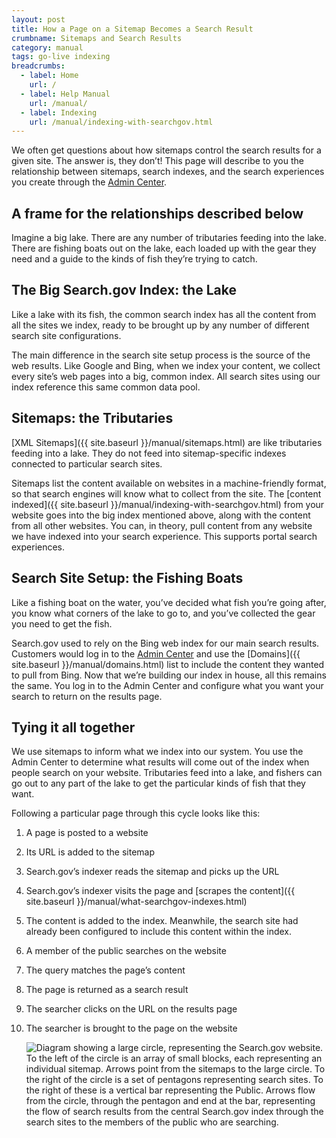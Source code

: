 ```yaml
---
layout: post
title: How a Page on a Sitemap Becomes a Search Result
crumbname: Sitemaps and Search Results
category: manual
tags: go-live indexing
breadcrumbs:
  - label: Home
    url: /
  - label: Help Manual
    url: /manual/
  - label: Indexing
    url: /manual/indexing-with-searchgov.html
---
```


We often get questions about how sitemaps control the search results for a given site. The answer is, they don’t! This page will describe to you the relationship between sitemaps, search indexes, and the search experiences you create through the [Admin Center](https://search.usa.gov/sites).

## A frame for the relationships described below

Imagine a big lake. There are any number of tributaries feeding into the lake. There are fishing boats out on the lake, each loaded up with the gear they need and a guide to the kinds of fish they’re trying to catch.

## The Big Search.gov Index: the Lake

Like a lake with its fish, the common search index has all the content from all the sites we index, ready to be brought up by any number of different search site configurations.

The main difference in the search site setup process is the source of the web results. Like Google and Bing, when we index your content, we collect every site’s web pages into a big, common index. All search sites using our index reference this same common data pool.

## Sitemaps: the Tributaries

[XML Sitemaps]({{ site.baseurl }}/manual/sitemaps.html) are like tributaries feeding into a lake. They do not feed into sitemap-specific indexes connected to particular search sites.

Sitemaps list the content available on websites in a machine-friendly format, so that search engines will know what to collect from the site. The [content indexed]({{ site.baseurl }}/manual/indexing-with-searchgov.html) from your website goes into the big index mentioned above, along with the content from all other websites. You can, in theory, pull content from any website we have indexed into your search experience. This supports portal search experiences. 

## Search Site Setup: the Fishing Boats

Like a fishing boat on the water, you’ve decided what fish you’re going after, you know what corners of the lake to go to, and you’ve collected the gear you need to get the fish.

Search.gov used to rely on the Bing web index for our main search results. Customers would log in to the [Admin Center](https://search.usa.gov/sites) and use the [Domains]({{ site.baseurl }}/manual/domains.html) list to include the content they wanted to pull from Bing. Now that we’re building our index in house, all this remains the same. You log in to the Admin Center and configure what you want your search to return on the results page.

## Tying it all together

We use sitemaps to inform what we index into our system. You use the Admin Center to determine what results will come out of the index when people search on your website.
Tributaries feed into a lake, and fishers can go out to any part of the lake to get the particular kinds of fish that they want. 

Following a particular page through this cycle looks like this:

1. A page is posted to a website
1. Its URL is added to the sitemap
1. Search.gov’s indexer reads the sitemap and picks up the URL
1. Search.gov’s indexer visits the page and [scrapes the content]({{ site.baseurl }}/manual/what-searchgov-indexes.html)
1. The content is added to the index. Meanwhile, the search site had already been configured to include this content within the index.
1. A member of the public searches on the website
1. The query matches the page’s content
1. The page is returned as a search result
1. The searcher clicks on the URL on the results page
1. The searcher is brought to the page on the website

    <img class="img-responsive"
        src="{{ site.baseurl }}/files/sitemaps-to-search-results.png"
        alt="Diagram showing a large circle, representing the Search.gov website. To the left of the circle is an array of small blocks, each representing an individual sitemap. Arrows point from the sitemaps to the large circle. To the right of the circle is a set of pentagons representing search sites. To the right of these is a vertical bar representing the Public. Arrows flow from the circle, through the pentagon and end at the bar, representing the flow of search results from the central Search.gov index through the search sites to the members of the public who are searching.">
